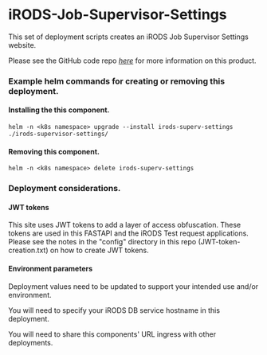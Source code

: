 <!--
BSD 3-Clause All rights reserved.

SPDX-License-Identifier: BSD 3-Clause
-->

# iRODS-Job-Supervisor-Settings
This set of deployment scripts creates an iRODS Job Supervisor Settings website. 

Please see the GitHub code repo *[here](https://github.com/irods-contrib/iRODS-K8s-Settings)* for more information on this product.

### Example helm commands for creating or removing this deployment.

#### Installing the this component.
```shell
helm -n <k8s namespace> upgrade --install irods-superv-settings ./irods-supervisor-settings/

```
#### Removing this component.
```shell
helm -n <k8s namespace> delete irods-superv-settings
```

### Deployment considerations.

#### JWT tokens
This site uses JWT tokens to add a layer of access obfuscation. 
These tokens are used in this FASTAPI and the iRODS Test request applications.
Please see the notes in the "config" directory in this repo (JWT-token-creation.txt) on how to create JWT tokens. 

#### Environment parameters
Deployment values need to be updated to support your intended use and/or environment. 

You will need to specify your iRODS DB service hostname in this deployment.

You will need to share this components' URL ingress with other deployments.
